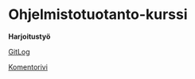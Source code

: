 # Ohjelmistotuotanto-kurssi

**Harjoitustyö**

[GitLog](https://github.com/Ro0pE/ot-harjoitustyo/blob/master/laskarit/viikko1/gitlog.txt)

[Komentorivi](https://github.com/Ro0pE/ot-harjoitustyo/blob/master/laskarit/viikko1/komentorivi.txt)
